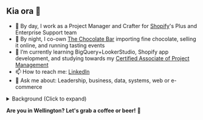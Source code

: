 ## Kia ora 👋 

- 💼 By day, I work as a Project Manager and Crafter for [Shopify](https://github.com/shopify)'s Plus and Enterprise Support team
- 🍫 By night, I co-own [The Chocolate Bar](https://thechocolatebar.nz) importing fine chocolate, selling it online, and running tasting events
- 🌱 I’m currently learning BigQuery+LookerStudio, Shopify app development, and studying towards my [Certified Associate of Project Management](https://www.pmi.org/certifications/certified-associate-capm)
- 📫 How to reach me: [LinkedIn](https://linkedin.com/in/adamthomsonnz)
- 💬 Ask me about: Leadership, business, data, systems, web or e-commerce

<details>
<summary>Background (Click to expand)</summary>
I've been with Shopify since 2019, predominantly in leadership roles, where I'm proud to help our teams support globally recongised brands to win and succeed. 🚀<br />
<br />
My career began in graphic and web design as well as music, transitioning to managing a legendary 40yo radio station, which we revitalized successfully. I've since worked extensively in marketing, web development, and IT systems administration, serving a wide range of clients including businesses, charities, and government entities. As a public speaker and community organizer, I've contributed to various forums, including emceeing WordCamp NZ the national WordPress conference.<br />
<br />
I'm technically capable and agile trained, but I'm also a passionate advocate of design and UX, feedback and informed decision making, first principles, innovation, and inspirational leadership. I believe that I stand out because when people meet me they can tell that I genuinely care. I believe my diverse experiences enhance my adaptability and foresight in professional settings, making me a valuable member of any team or project.
</details>

**Are you in Wellington? Let's grab a coffee or beer!** 🍻


<!--
**adamthomson/adamthomson** is a ✨ _special_ ✨ repository because its `README.md` (this file) appears on your GitHub profile.

Here are some ideas to get you started:
- 👯 I’m looking to collaborate on ...
- 🤔 I’m looking for help with ...

-->

